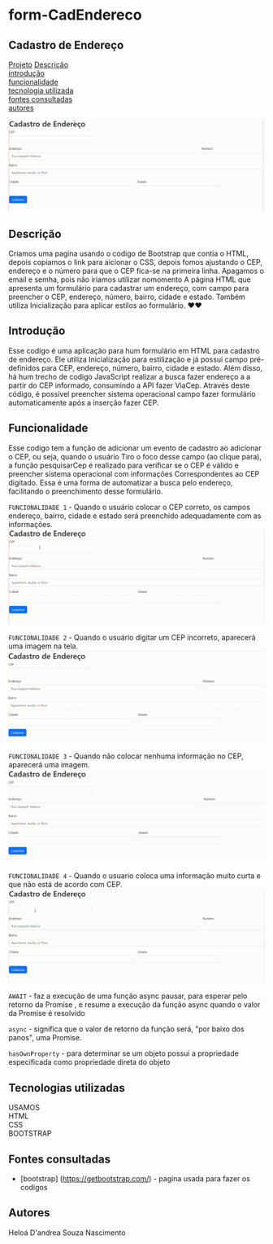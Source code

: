 # form-CadEndereco
## Cadastro de Endereço

[Projeto](cadastro) 
[Descrição](#descri%C3%A7%C3%A3o)  
[introdução](#introdu%C3%A7%C3%A3o)  
[funcionalidade](#funcionalidade)  
[tecnologia utilizada](#tecnologia-utilizada)  
[fontes consultadas](#fontes-consultadas)  
[autores](#autores) 

![image info](img/cadastroGIF.gif)


## Descrição
Criamos uma pagina usando o codigo de Bootstrap que contia o HTML, depois copiamos o link para aicionar o CSS, depois fomos ajustando o CEP, endereço e o número para que o CEP fica-se na primeira linha. Apagamos o email e semha, pois não iriamos utilizar nomomento
A página HTML que apresenta um formulário para cadastrar um endereço, com campo para preencher o CEP, endereço, número, bairro, cidade e estado. Também utiliza Inicialização para aplicar estilos ao formulário. ❤️❤️

## Introdução
Esse codigo é uma aplicação para hum formulário em HTML para cadastro de endereço. Ele utiliza Inicialização para estilização e já possui campo pré-definidos para CEP, endereço, número, bairro, cidade e estado. Além disso, há hum trecho de codigo JavaScript  realizar a busca fazer endereço a a partir do CEP informado, consumindo a API fazer ViaCep. Através deste código, é possível preencher sistema operacional campo fazer formulário automaticamente após a inserção fazer CEP.


## Funcionalidade 
Esse codigo tem a função de adicionar um evento de cadastro ao adicionar o CEP, ou seja, quando o usuário Tiro o foco desse campo (ao clique para), a função pesquisarCep é realizado para verificar se o CEP é válido e preencher sistema operacional com informações Correspondentes ao CEP digitado. Essa é uma forma de automatizar a busca pelo endereço, facilitando o preenchimento desse formulário.

`FUNCIONALIDADE 1` - Quando o usuário colocar o CEP correto, os campos endereço, bairro, cidade e estado será preenchido adequadamente com as informações.
![image info](img/cepcorreto.gif)

`FUNCIONALIDADE 2` - Quando o usuário digitar um CEP incorreto, aparecerá uma imagem na tela.
![image info](img/cepincorreto.gif)


`FUNCIONALIDADE 3` - Quando não colocar nenhuma informação no CEP, aparecerá uma imagem.
![image info](img/nadanocep.gif)


`FUNCIONALIDADE 4` - Quando o usuario coloca uma informação muito curta e que não está de acordo com CEP.
![image info](img/cepcurto.gif)


`AWAIT` - faz a execução de uma função async pausar, para esperar pelo retorno da Promise , e resume a execução da função async quando o valor da Promise é resolvido 

`async` - significa que o valor de retorno da função será, "por baixo dos panos", uma Promise. 

`hasOwnProperty` - para determinar se um objeto possui a propriedade especificada como propriedade direta do objeto

## Tecnologias utilizadas
USAMOS  
HTML  
CSS  
BOOTSTRAP  

## Fontes consultadas
* [bootstrap] (https://getbootstrap.com/) - pagina usada para fazer os codigos

## Autores 
Heloá D'andrea Souza Nascimento

<img src="" width="100px">